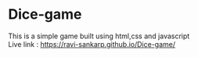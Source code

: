 # Dice-game
This is a simple game built using html,css and javascript
<br>
Live link : https://ravi-sankarp.github.io/Dice-game/
